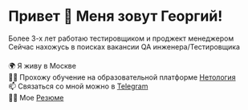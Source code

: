 # Привет 👋 Меня зовут Георгий!

Более 3-х лет работаю тестировщиком и проджект менеджером  
Сейчас нахожусь в поисках вакансии QA инженера/Тестировщика

####
🌍 Я живу в Москве  
👨‍🎓 Прохожу обучение на образовательной платформе [Нетология](https://netology.ru/programs/qa-middle)   
📫 Связаться со мной можно в [Telegram](https://t.me/neftyanikgeorgy)  
👨‍💼 Мое [Резюме](https://drive.google.com/file/d/1CrKxAh8hCElb5rdA5GXJUtxBKUXRPoS3/view?usp=sharing)
